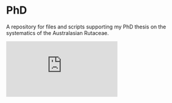 # PhD
A repository for files and scripts supporting my PhD thesis on the systematics of the Australasian Rutaceae.


![alt text](https://github.com/hkore1/PhD/blob/main/_bin/F_australis_flower.pdf)
